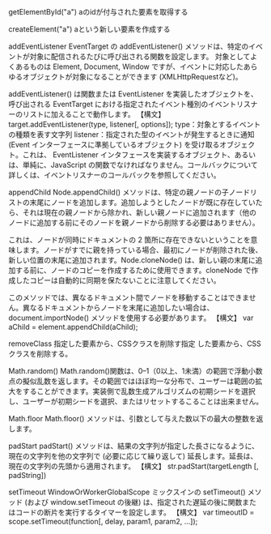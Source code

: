 getElementById("a")
aのidが付与された要素を取得する

createElement("a")
aという新しい要素を作成する

addEventListener
EventTarget の addEventListener() メソッドは、特定のイベントが対象に配信されるたびに呼び出される関数を設定します。 対象としてよくあるものは Element, Document, Window ですが、イベントに対応したあらゆるオブジェクトが対象になることができます (XMLHttpRequestなど)。

addEventListener() は関数または EventListener を実装したオブジェクトを、呼び出される EventTarget における指定されたイベント種別のイベントリスナーのリストに加えることで動作します。
【構文】
target.addEventListener(type, listener[, options]);
type：対象とするイベントの種類を表す文字列
listener：指定された型のイベントが発生するときに通知 (Event インターフェースに準拠しているオブジェクト) を受け取るオブジェクト。これは、 EventListener インタフェースを実装するオブジェクト、あるいは、単純に、JavaScript の関数でなければなりません。コールバックについて詳しくは、イベントリスナーのコールバックを参照してください。

appendChild
Node.appendChild() メソッドは、特定の親ノードの子ノードリストの末尾にノードを追加します。追加しようとしたノードが既に存在していたら、それは現在の親ノードから除かれ、新しい親ノードに追加されます（他のノードに追加する前にそのノードを親ノードから削除する必要はありません）。

これは、ノードが同時にドキュメントの 2 箇所に存在できないということを意味します。ノードがすでに親を持っている場合、最初にノードが削除された後、新しい位置の末尾に追加されます。Node.cloneNode() は、新しい親の末尾に追加する前に、ノードのコピーを作成するために使用できます。cloneNode で作成したコピーは自動的に同期を保たないことに注意してください。

このメソッドでは、異なるドキュメント間でノードを移動することはできません。異なるドキュメントからノードを末尾に追加したい場合は、document.importNode() メソッドを使用する必要があります。
【構文】
var aChild = element.appendChild(aChild);

removeClass
指定した要素から、CSSクラスを削除す指定
した要素から、CSSクラスを削除する。

Math.random()
Math.random()関数は、0–1（0以上、1未満）の範囲で浮動小数点の擬似乱数を返します。その範囲ではほぼ均一な分布で、ユーザーは範囲の拡大をすることができます。実装側で乱数生成アルゴリズムの初期シードを選択し、ユーザーが初期シードを選択、またはリセットするこることは出来ません。

Math.floor
Math.floor() メソッドは、引数として与えた数以下の最大の整数を返します。

padStart
padStart() メソッドは、結果の文字列が指定した長さになるように、現在の文字列を他の文字列で (必要に応じて繰り返して) 延長します。延長は、現在の文字列の先頭から適用されます。
【構文】
str.padStart(targetLength [, padString])

setTimeout
WindowOrWorkerGlobalScope ミックスインの setTimeout() メソッド (および window.setTimeout の後継) は、指定された遅延の後に関数またはコードの断片を実行するタイマーを設定します。
【構文】
var timeoutID = scope.setTimeout(function[, delay, param1, param2, ...]);